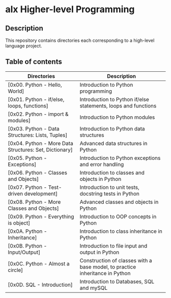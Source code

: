 # alx Higher-level Programming

## Description

This repository contains directories each corresponding to a high-level language project.

## Table of contents
Directories | Description
----------- | -----------
[0x00. Python - Hello, World] | Introduction to Python programming
[0x01. Python - if/else, loops, functions] | Introduction to Python if/else statements, loops and functions
[0x02. Python - import & modules] | Introduction to Python modules
[0x03. Python - Data Structures: Lists, Tuples] | Introduction to Python data structures
[0x04. Python - More Data Structures: Set, Dictionary] | Advanced data structures in Python
[0x05. Python - Exceptions] | Introduction to Python exceptions and error handling
[0x06. Python - Classes and Objects] | Introduction to classes and objects in Python
[0x07. Python - Test-driven development] | Introduction to unit tests, docstring tests in Python
[0x08. Python - More Classes and Objects] | Advanced classes and objects in Python
[0x09. Python - Everything is object] | Introduction to OOP concepts in Python
[0x0A. Python - Inheritance] | Introduction to class inheritance in Python
[0x0B. Python - Input/Output] | Introduction to file input and output in Python
[0x0C. Python - Almost a circle] | Construction of classes with a base model, to practice inheritance in Python
[0x0D. SQL - Introduction] | Introduction to Databases, SQL and mySQL
